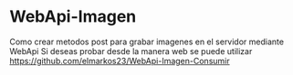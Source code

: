 # WebApi-Imagen
Como crear metodos post para grabar imagenes en el servidor mediante WebApi
Si deseas probar desde la manera web se puede utilizar https://github.com/elmarkos23/WebApi-Imagen-Consumir
